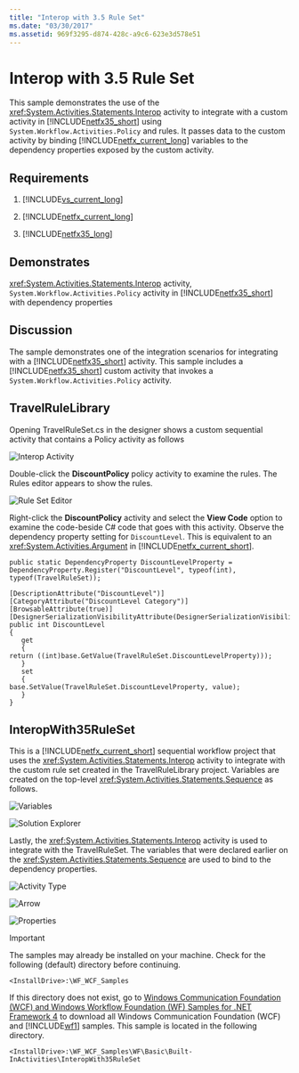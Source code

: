 ```yaml
---
title: "Interop with 3.5 Rule Set"
ms.date: "03/30/2017"
ms.assetid: 969f3295-d874-428c-a9c6-623e3d578e51
---
```

# Interop with 3.5 Rule Set
This sample demonstrates the use of the <xref:System.Activities.Statements.Interop> activity to integrate with a custom activity in [!INCLUDE[netfx35_short](../../../../includes/netfx35-short-md.md)] using <!--zz <xref:System.Workflow.Activities.Policy> --> `System.Workflow.Activities.Policy` and rules. It passes data to the custom activity by binding [!INCLUDE[netfx_current_long](../../../../includes/netfx-current-long-md.md)] variables to the dependency properties exposed by the custom activity.  
  
## Requirements  
  
1. [!INCLUDE[vs_current_long](../../../../includes/vs-current-long-md.md)]  
  
2. [!INCLUDE[netfx_current_long](../../../../includes/netfx-current-long-md.md)]  
  
3. [!INCLUDE[netfx35_long](../../../../includes/netfx35-long-md.md)]  
  
## Demonstrates  
 <xref:System.Activities.Statements.Interop> activity, <!--zz <xref:System.Workflow.Activities.Policy> --> `System.Workflow.Activities.Policy` activity in [!INCLUDE[netfx35_short](../../../../includes/netfx35-short-md.md)] with dependency properties  
  
## Discussion  
 The sample demonstrates one of the integration scenarios for integrating with a [!INCLUDE[netfx35_short](../../../../includes/netfx35-short-md.md)] activity. This sample includes a [!INCLUDE[netfx35_short](../../../../includes/netfx35-short-md.md)] custom activity that invokes a <!--zz <xref:System.Workflow.Activities.Policy> --> `System.Workflow.Activities.Policy` activity.  
  
## TravelRuleLibrary  
 Opening TravelRuleSet.cs in the designer shows a custom sequential activity that contains a Policy activity as follows  
  
 ![Interop Activity](../../../../docs/framework/windows-workflow-foundation/samples/media/interoprulespolicy.jpg "InteropRulesPolicy")  
  
 Double-click the **DiscountPolicy** policy activity to examine the rules. The Rules editor appears to show the rules.  
  
 ![Rule Set Editor](../../../../docs/framework/windows-workflow-foundation/samples/media/interoprulesruleseteditor.jpg "InteropRulesRuleSetEditor")  
  
 Right-click the **DiscountPolicy** activity and select the **View Code** option to examine the code-beside C# code that goes with this activity. Observe the dependency property setting for `DiscountLevel`. This is equivalent to an <xref:System.Activities.Argument> in [!INCLUDE[netfx_current_short](../../../../includes/netfx-current-short-md.md)].  
  
```  
public static DependencyProperty DiscountLevelProperty = DependencyProperty.Register("DiscountLevel", typeof(int), typeof(TravelRuleSet));  
  
[DescriptionAttribute("DiscountLevel")]  
[CategoryAttribute("DiscountLevel Category")]  
[BrowsableAttribute(true)]  
[DesignerSerializationVisibilityAttribute(DesignerSerializationVisibility.Visible)]  
public int DiscountLevel  
{  
   get  
   {  
return ((int)base.GetValue(TravelRuleSet.DiscountLevelProperty)));  
   }  
   set  
   {  
base.SetValue(TravelRuleSet.DiscountLevelProperty, value);  
   }  
}  
```  
  
## InteropWith35RuleSet  
 This is a [!INCLUDE[netfx_current_short](../../../../includes/netfx-current-short-md.md)] sequential workflow project that uses the <xref:System.Activities.Statements.Interop> activity to integrate with the custom rule set created in the TravelRuleLibrary project. Variables are created on the top-level <xref:System.Activities.Statements.Sequence> as follows.  
  
 ![Variables](../../../../docs/framework/windows-workflow-foundation/samples/media/interoprulesvariables.jpg "InteropRulesVariables")  
  
 ![Solution Explorer](../../../../docs/framework/windows-workflow-foundation/samples/media/interoprulessolutionexplorer.jpg "InteropRulesSolutionExplorer")  
  
 Lastly, the <xref:System.Activities.Statements.Interop> activity is used to integrate with the TravelRuleSet. The variables that were declared earlier on the <xref:System.Activities.Statements.Sequence> are used to bind to the dependency properties.  
  
 ![Activity Type](../../../../docs/framework/windows-workflow-foundation/samples/media/interoprules.jpg "InteropRules")  
  
 ![Arrow](../../../../docs/framework/windows-workflow-foundation/samples/media/interoprulesarrow.jpg "InteropRulesArrow")  
  
 ![Properties](../../../../docs/framework/windows-workflow-foundation/samples/media/interoprulesproperties.jpg "InteropRulesProperties")  
  
> [!IMPORTANT]
>  The samples may already be installed on your machine. Check for the following (default) directory before continuing.  
> 
>  `<InstallDrive>:\WF_WCF_Samples`  
> 
>  If this directory does not exist, go to [Windows Communication Foundation (WCF) and Windows Workflow Foundation (WF) Samples for .NET Framework 4](http://go.microsoft.com/fwlink/?LinkId=150780) to download all Windows Communication Foundation (WCF) and [!INCLUDE[wf1](../../../../includes/wf1-md.md)] samples. This sample is located in the following directory.  
> 
>  `<InstallDrive>:\WF_WCF_Samples\WF\Basic\Built-InActivities\InteropWith35RuleSet`
